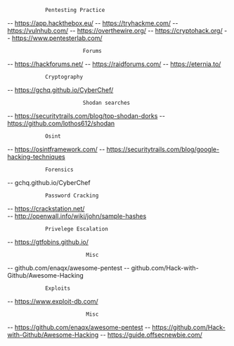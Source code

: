 				Pentesting Practice
-- https://app.hackthebox.eu/
-- https://tryhackme.com/
-- https://vulnhub.com/
-- https://overthewire.org/
-- https://cryptohack.org/
-- https://www.pentesterlab.com/

                      		Forums
-- https://hackforums.net/
-- https://raidforums.com/
-- https://eternia.to/

				Cryptography
-- https://gchq.github.io/CyberChef/

                       		Shodan searches
-- https://securitytrails.com/blog/top-shodan-dorks
-- https://github.com/lothos612/shodan

				Osint
-- https://osintframework.com/
-- https://securitytrails.com/blog/google-hacking-techniques

				Forensics
-- gchq.github.io/CyberChef

				Password Cracking
-- https://crackstation.net/	
-- http://openwall.info/wiki/john/sample-hashes

				Privelege Escalation
-- https://gtfobins.github.io/

                      		 Misc
-- github.com/enaqx/awesome-pentest
-- github.com/Hack-with-Github/Awesome-Hacking

				Exploits
-- https://www.exploit-db.com/

                      		 Misc
-- https://github.com/enaqx/awesome-pentest
-- https://github.com/Hack-with-Github/Awesome-Hacking
-- https://guide.offsecnewbie.com/
